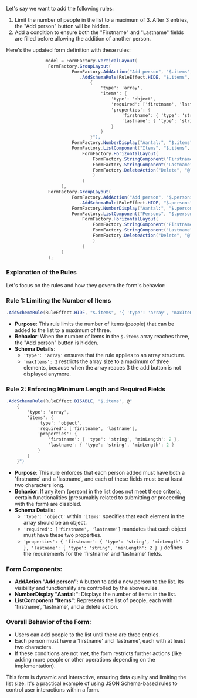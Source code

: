 ﻿Let's say we want to add the following rules:

1. Limit the number of people in the list to a maximum of 3. After 3 entries, the "Add person" button will be hidden.
2. Add a condition to ensure both the "Firstname" and "Lastname" fields are filled before allowing the addition of another person.

Here's the updated form definition with these rules:

```csharp
               model = FormFactory.VerticalLayout(
                FormFactory.GroupLayout(
                         FormFactory.AddAction("Add person", "$.items", new ExpandoObject())
                            .AddSchemaRule(RuleEffect.HIDE, "$.items", @"
                                { 
                                    'type': 'array', 
                                    'items': { 
                                        'type': 'object', 
                                        'required': ['firstname', 'lastname'],
                                        'properties': {
                                            'firstname': { 'type': 'string', 'minLength': 2 },
                                            'lastname': { 'type': 'string', 'minLength': 2 }
                                        }
                                    } 
                                }"),
                         FormFactory.NumberDisplay("Aantal:", "$.items"),
                         FormFactory.ListComponent("Items", "$.items",
                             FormFactory.HorizontalLayout(
                                 FormFactory.StringComponent("Firstname", "@.firstname"),
                                 FormFactory.StringComponent("Lastname", "@.lastname"),
                                 FormFactory.DeleteAction("Delete", "@")
                                 )
                             )
                     ),
                FormFactory.GroupLayout(
                         FormFactory.AddAction("Add person", "$.persons", new ExpandoObject())
                            .AddSchemaRule(RuleEffect.HIDE, "$.persons", "{ 'type': 'array', 'maxItems': 3 }"),
                         FormFactory.NumberDisplay("Aantal:", "$.persons"),
                         FormFactory.ListComponent("Persons", "$.persons",
                             FormFactory.HorizontalLayout(
                                 FormFactory.StringComponent("Firstname", "@.firstname"),
                                 FormFactory.StringComponent("Lastname", "@.lastname"),
                                 FormFactory.DeleteAction("Delete", "@")
                                 )
                             )
                     )
                );
```

### Explanation of the Rules

 Let's focus on the rules and how they govern the form's behavior:

### Rule 1: Limiting the Number of Items

```csharp
.AddSchemaRule(RuleEffect.HIDE, "$.items", "{ 'type': 'array', 'maxItems': 2 }")
```

- **Purpose**: This rule limits the number of items (people) that can be added to the list to a maximum of three.
- **Behavior**: When the number of items in the `$.items` array reaches three, the "Add person" button is hidden.
- **Schema Details**:
  - `'type': 'array'` ensures that the rule applies to an array structure.
  - `'maxItems': 2` restricts the array size to a maximum of three elements, because when the array reaces 3 the add button is not displayed anymore.

### Rule 2: Enforcing Minimum Length and Required Fields

```csharp
.AddSchemaRule(RuleEffect.DISABLE, "$.items", @"
    { 
        'type': 'array', 
        'items': { 
            'type': 'object', 
            'required': ['firstname', 'lastname'],
            'properties': {
                'firstname': { 'type': 'string', 'minLength': 2 },
                'lastname': { 'type': 'string', 'minLength': 2 }
            }
        } 
    }")
```

- **Purpose**: This rule enforces that each person added must have both a 'firstname' and a 'lastname', and each of these fields must be at least two characters long.
- **Behavior**: If any item (person) in the list does not meet these criteria, certain functionalities (presumably related to submitting or proceeding with the form) are disabled.
- **Schema Details**:
  - `'type': 'object'` within `'items'` specifies that each element in the array should be an object.
  - `'required': ['firstname', 'lastname']` mandates that each object must have these two properties.
  - `'properties': { 'firstname': { 'type': 'string', 'minLength': 2 }, 'lastname': { 'type': 'string', 'minLength': 2 } }` defines the requirements for the 'firstname' and 'lastname' fields.

### Form Components:

- **AddAction "Add person"**: A button to add a new person to the list. Its visibility and functionality are controlled by the above rules.
- **NumberDisplay "Aantal:"**: Displays the number of items in the list.
- **ListComponent "Items"**: Represents the list of people, each with 'firstname', 'lastname', and a delete action.

### Overall Behavior of the Form:

- Users can add people to the list until there are three entries.
- Each person must have a 'firstname' and 'lastname', each with at least two characters.
- If these conditions are not met, the form restricts further actions (like adding more people or other operations depending on the implementation).

This form is dynamic and interactive, ensuring data quality and limiting the list size. It's a practical example of using JSON Schema-based rules to control user interactions within a form.